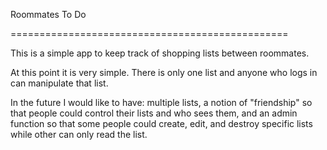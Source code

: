 Roommates To Do

================================================

This is a simple app to keep track of shopping lists between roommates.

At this point it is very simple. There is only one list and anyone who logs in can manipulate that list.

In the future I would like to have: multiple lists, a notion of "friendship" so that people could control their lists and who sees them, and an admin function so that some people could create, edit, and destroy specific lists while other can only read the list.


